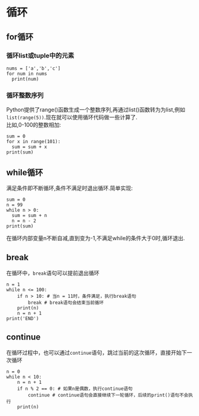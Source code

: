 # 循环

## for循环

### 循环list或tuple中的元素

```
nums = ['a','b','c']
for num in nums
  print(num)
```

### 循环整数序列

Python提供了range\(\)函数生成一个整数序列,再通过list\(\)函数转为为list,例如`list(range(5))`.现在就可以使用循环代码做一些计算了.  
比如,0-100的整数相加:

```
sum = 0
for x in range(101):
  sum = sum + x
print(sum)
```

## while循环

满足条件即不断循环,条件不满足时退出循环.简单实现:

```
sum = 0
n = 99
while n > 0:
  sum = sum + n
  n = n - 2
print(sum)
```

在循环内部变量n不断自减,直到变为-1,不满足while的条件大于0时,循环退出.

## break

在循环中，`break`语句可以提前退出循环

```
n = 1
while n <= 100:
    if n > 10: # 当n = 11时，条件满足，执行break语句
        break # break语句会结束当前循环
    print(n)
    n = n + 1
print('END')
```

## continue

在循环过程中，也可以通过`continue`语句，跳过当前的这次循环，直接开始下一次循环

```
n = 0
while n < 10:
    n = n + 1
    if n % 2 == 0: # 如果n是偶数，执行continue语句
        continue # continue语句会直接继续下一轮循环，后续的print()语句不会执行
    print(n)
```



